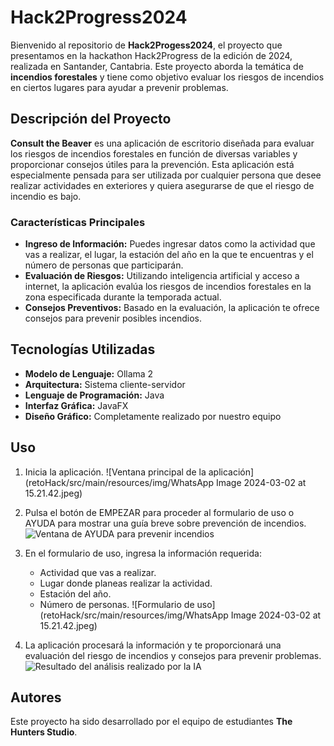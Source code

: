# Hack2Progress2024

Bienvenido al repositorio de **Hack2Progess2024**, el proyecto que presentamos en la hackathon Hack2Progress de la edición de 2024, realizada en Santander, Cantabria. Este proyecto aborda la temática de **incendios forestales** y tiene como objetivo evaluar los riesgos de incendios en ciertos lugares para ayudar a prevenir problemas.

## Descripción del Proyecto

**Consult the Beaver** es una aplicación de escritorio diseñada para evaluar los riesgos de incendios forestales en función de diversas variables y proporcionar consejos útiles para la prevención. Esta aplicación está especialmente pensada para ser utilizada por cualquier persona que desee realizar actividades en exteriores y quiera asegurarse de que el riesgo de incendio es bajo.

### Características Principales

- **Ingreso de Información:** Puedes ingresar datos como la actividad que vas a realizar, el lugar, la estación del año en la que te encuentras y el número de personas que participarán.
- **Evaluación de Riesgos:** Utilizando inteligencia artificial y acceso a internet, la aplicación evalúa los riesgos de incendios forestales en la zona especificada durante la temporada actual.
- **Consejos Preventivos:** Basado en la evaluación, la aplicación te ofrece consejos para prevenir posibles incendios.

## Tecnologías Utilizadas

- **Modelo de Lenguaje:** Ollama 2
- **Arquitectura:** Sistema cliente-servidor
- **Lenguaje de Programación:** Java
- **Interfaz Gráfica:** JavaFX
- **Diseño Gráfico:** Completamente realizado por nuestro equipo

## Uso

1. Inicia la aplicación.
![Ventana principal de la aplicación](retoHack/src/main/resources/img/WhatsApp Image 2024-03-02 at 15.21.42.jpeg)

2. Pulsa el botón de EMPEZAR para proceder al formulario de uso o AYUDA para mostrar una guía breve sobre prevención de incendios.
![Ventana de AYUDA para prevenir incendios](retoHack/src/main/resources/img/cartel.png)

3. En el formulario de uso, ingresa la información requerida:
   - Actividad que vas a realizar.
   - Lugar donde planeas realizar la actividad.
   - Estación del año.
   - Número de personas.
![Formulario de uso](retoHack/src/main/resources/img/WhatsApp Image 2024-03-02 at 15.21.42.jpeg)

4. La aplicación procesará la información y te proporcionará una evaluación del riesgo de incendios y consejos para prevenir problemas.
![Resultado del análisis realizado por la IA](retoHack/src/main/resources/img/fb893976-fdc2-424f-a453-29a4430376fe.jpg)

## Autores

Este proyecto ha sido desarrollado por el equipo de estudiantes **The Hunters Studio**.

